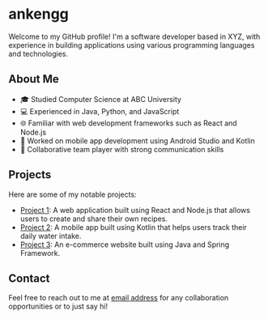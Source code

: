 # ankengg

Welcome to my GitHub profile! I'm a software developer based in XYZ, with experience in building applications using various programming languages and technologies.

## About Me

- 🎓 Studied Computer Science at ABC University
- 💻 Experienced in Java, Python, and JavaScript
- 🌐 Familiar with web development frameworks such as React and Node.js
- 📱 Worked on mobile app development using Android Studio and Kotlin
- 🤝 Collaborative team player with strong communication skills

## Projects


Here are some of my notable projects:

- [Project 1](link): A web application built using React and Node.js that allows users to create and share their own recipes.
- [Project 2](link): A mobile app built using Kotlin that helps users track their daily water intake.
- [Project 3](link): An e-commerce website built using Java and Spring Framework.

## Contact

Feel free to reach out to me at [email address](mailto:ankengg@example.com) for any collaboration opportunities or to just say hi!


